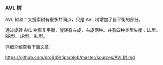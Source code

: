###  AVL 树

AVL 树和二叉搜索树有很多共同点，只是 AVL 树增加了自平衡的部分。

通过旋转 AVL 树恢复平衡，旋转有左旋、右旋两种。共有四种类型失衡：LL型、RR型、LR型、RL型。

详细介绍查看下面文章：

<https://github.com/pro648/tips/blob/master/sources/AVL树.md>


